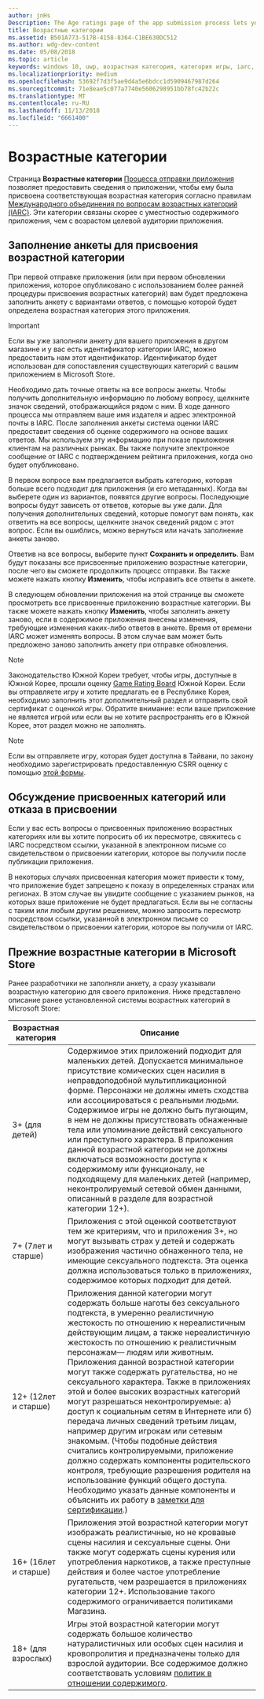 ```yaml
---
author: jnHs
Description: The Age ratings page of the app submission process lets you provide information about your app so it can receive the appropriate age ratings from the International Age Ratings Coalition (IARC).
title: Возрастные категории
ms.assetid: B501A773-517B-4158-8364-C1BE630DC512
ms.author: wdg-dev-content
ms.date: 05/08/2018
ms.topic: article
keywords: windows 10, uwp, возрастная категория, категория игры, iarc, оценка, анкета, комиссия по оценке, оценка содержимого
ms.localizationpriority: medium
ms.openlocfilehash: 53692f7d3f5ae9d4a5e6bdcc1d5909467987d264
ms.sourcegitcommit: 71e8eae5c077a7740e5606298951bb78fc42b22c
ms.translationtype: MT
ms.contentlocale: ru-RU
ms.lasthandoff: 11/13/2018
ms.locfileid: "6661400"
---
```

# <a name="age-ratings"></a>Возрастные категории

Страница **Возрастные категории** [Процесса отправки приложения](app-submissions.md) позволяет предоставить сведения о приложении, чтобы ему была присвоена соответствующая возрастная категория согласно правилам [Международного объединения по вопросам возрастных категорий (IARC)](http://go.microsoft.com/fwlink/p/?LinkId=716854). Эти категории связаны скорее с уместностью содержимого приложения, чем с возрастом целевой аудитории приложения.

## <a name="answering-the-age-ratings-questionnaire"></a>Заполнение анкеты для присвоения возрастной категории

При первой отправке приложения (или при первом обновлении приложения, которое опубликовано с использованием более ранней процедуры присвоения возрастных категорий) вам будет предложена заполнить анкету с вариантами ответов, с помощью которой будет определена возрастная категория этого приложения.

> [!IMPORTANT]
> Если вы уже заполняли анкету для вашего приложения в другом магазине и у вас есть идентификатор категории IARC, можно предоставить нам этот идентификатор. Идентификатор будет использован для сопоставления существующих категорий с вашим приложением в Microsoft Store.

Необходимо дать точные ответы на все вопросы анкеты. Чтобы получить дополнительную информацию по любому вопросу, щелкните значок сведений, отображающийся рядом с ним. В ходе данного процесса мы отправляем ваше имя издателя и адрес электронной почты в IARC. После заполнения анкеты система оценки IARC предоставит сведения об оценке содержимого на основе ваших ответов. Мы используем эту информацию при показе приложения клиентам на различных рынках. Вы также получите электронное сообщение от IARC с подтверждением рейтинга приложения, когда оно будет опубликовано.

В первом вопросе вам предлагается выбрать категорию, которая больше всего подходит для приложения (и его метаданных). Когда вы выберете один из вариантов, появятся другие вопросы. Последующие вопросы будут зависеть от ответов, которые вы уже дали. Для получения дополнительных сведений, которые помогут вам понять, как ответить на все вопросы, щелкните значок сведений рядом с этот вопрос. Если вы ошиблись, можно вернуться или начать заполнение анкеты заново.

Ответив на все вопросы, выберите пункт **Сохранить и определить**. Вам будут показаны все присвоенные приложению возрастные категории, после чего вы сможете продолжить процесс отправки. Вы также можете нажать кнопку **Изменить**, чтобы исправить все ответы в анкете.

В следующем обновлении приложения на этой странице вы сможете просмотреть все присвоенные приложению возрастные категории. Вы также можете нажать кнопку **Изменить**, чтобы заполнить анкету заново, если в содержимое приложения внесены изменения, требующие изменения каких-либо ответов в анкете. Время от времени IARC может изменять вопросы. В этом случае вам может быть предложено заново заполнить анкету при отправке обновления.

<span id="boards" />

> [!NOTE]
> Законодательство Южной Кореи требует, чтобы игры, доступные в Южной Корее, прошли оценку [Game Rating Board](http://go.microsoft.com/fwlink/p/?LinkId=228256) Южной Кореи. Если вы отправляете игру и хотите предлагать ее в Республике Корея, необходимо заполнить этот дополнительный раздел и отправить свой сертификат с оценкой игры. Обратите внимание: если ваше приложение не является игрой или если вы не хотите распространять его в Южной Корее, этот раздел можно не заполнять.

> [!NOTE]
> Если вы отправляете игру, которая будет доступна в Тайвани, по закону необходимо зарегистрировать предоставленную CSRR оценку с помощью [этой формы](https://go.microsoft.com/fwlink/?linkid=867281). 

<span id="appeal" />

## <a name="appealing-ratings-or-refused-classifications"></a>Обсуждение присвоенных категорий или отказа в присвоении

Если у вас есть вопросы о присвоенных приложению возрастных категориях или вы хотите попросить об их пересмотре, свяжитесь с IARC посредством ссылки, указанной в электронном письме со свидетельством о присвоении категории, которое вы получили после публикации приложения.

В некоторых случаях присвоенная категория может привести к тому, что приложение будет запрещено к показу в определенных странах или регионах. В этом случае вы увидите сообщение с указанием рынков, на которых ваше приложение не будет предлагаться. Если вы не согласны с таким или любым другим решением, можно запросить пересмотр посредством ссылки, указанной в электронном письме со свидетельством о присвоении категории, которое вы получили от IARC.


## <a name="previous-microsoft-store-age-ratings"></a>Прежние возрастные категории в Microsoft Store

Ранее разработчики не заполняли анкету, а сразу указывали возрастную категорию для своего приложения. Ниже представлено описание ранее установленной системы возрастных категорий в Microsoft Store:

| Возрастная категория                           | Описание                            |
|--------------------------------------|----------------------------------------|
| 3+ (для детей)     | Содержимое этих приложений подходит для маленьких детей. Допускается минимальное присутствие комических сцен насилия в неправдоподобной мультипликационной форме. Персонажи не должны иметь сходства или ассоциироваться с реальными людьми. Содержимое игры не должно быть пугающим, в нем не должны присутствовать обнаженные тела или упоминание действий сексуального или преступного характера. В приложения данной возрастной категории не должны включаться возможности доступа к содержимому или функционалу, не подходящему для маленьких детей (например, неконтролируемый сетевой обмен данными, описанный в разделе для возрастной категории 12+).            |
| 7+ (7лет и старше)   | Приложения с этой оценкой соответствуют тем же критериям, что и приложения 3+, но могут вызывать страх у детей и содержать изображения частично обнаженного тела, не имеющие сексуального подтекста. Эта оценка должна использоваться только в приложениях, содержимое которых подходит для детей.                                                                                   |
| 12+ (12лет и старше) | Приложения данной категории могут содержать больше наготы без сексуального подтекста, в умеренно реалистичную жестокость по отношению к нереалистичным действующим лицам, а также нереалистичную жестокость по отношению к реалистичным персонажам— людям или животным. Приложения данной возрастной категории могут также содержать ругательства, но не сексуального характера. Также в приложениях этой и более высоких возрастных категорий могут разрешаться неконтролируемые: а) доступ к социальным сетям в Интернете или б) передача личных сведений третьим лицам, например другим игрокам или сетевым знакомым. (Чтобы подобные действия считались контролируемыми, приложение должно содержать компоненты родительского контроля, требующие разрешения родителя на использование функций общего доступа. Необходимо указать данные компоненты и объяснить их работу в [заметки для сертификации](notes-for-certification.md).) |
| 16+ (16лет и старше) | Приложения этой возрастной категории могут изображать реалистичные, но не кровавые сцены насилия и сексуальные сцены. Они также могут содержать сцены курения или употребления наркотиков, а также преступные действия и более частое употребление ругательств, чем разрешается в приложениях категории 12+. Использование такого содержимого ограничивается политиками Магазина.                                                                                                                           |
| 18+ (для взрослых)            | Игры этой возрастной категории могут содержать большое количество натуралистичных или особых сцен насилия и кровопролития и предназначены только для взрослой аудитории. Все содержимое должно соответствовать условиям [политик в отношении содержимого](https://docs.microsoft.com/legal/windows/agreements/store-policies).                                                                                                                                                            |
